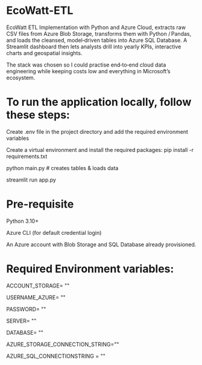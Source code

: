 # EcoWatt-ETL
EcoWatt ETL Implementation with Python and Azure Cloud, extracts raw CSV files from Azure Blob Storage, transforms them with Python / Pandas, and loads the cleansed, model‑driven tables into Azure SQL Database. A Streamlit dashboard then lets analysts drill into yearly KPIs, interactive charts and geospatial insights.

The stack was chosen so I could practise end‑to‑end cloud data engineering while keeping costs low and everything in Microsoft’s ecosystem.


# To run the application locally, follow these steps:

Create .env file in the project directory and add the required environment variables

Create a virtual environment and install the required packages: pip install -r requirements.txt

python main.py  # creates tables & loads data

streamlit run app.py

# Pre-requisite 

Python 3.10+

Azure CLI (for default credential login)

An Azure account with Blob Storage and SQL Database already provisioned.

# Required Environment variables:

ACCOUNT_STORAGE= ""

USERNAME_AZURE= ""

PASSWORD= ""

SERVER= "" 

DATABASE= ""

AZURE_STORAGE_CONNECTION_STRING=""

AZURE_SQL_CONNECTIONSTRING  = ""

